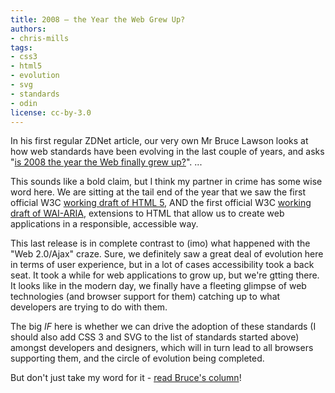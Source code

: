 ```yaml
---
title: 2008 — the Year the Web Grew Up?
authors:
- chris-mills
tags:
- css3
- html5
- evolution
- svg
- standards
- odin
license: cc-by-3.0
---
```


<p><p>In his first regular ZDNet article, our very own Mr Bruce Lawson looks at how web standards have been evolving in the last couple of years, and asks &quot;<a href="http://resources.zdnet.co.uk/articles/comment/0,1000002985,39574452,00.htm?r=4" rel="nofollow">is 2008 the year the Web finally grew up?</a>&quot;. ... </p></p><!--more--><p>This sounds like a bold claim, but I think my partner in crime has some wise word here. We are sitting at the tail end of the year that we saw the first official W3C <a href="http://www.w3.org/TR/html5/">working draft of HTML 5</a>, AND the first official W3C <a href="http://www.w3.org/TR/wai-aria-roadmap/">working draft of WAI-ARIA</a>, extensions to HTML that allow us to create web applications in a responsible, accessible way.</p>

<p>This last release is in complete contrast to (imo) what happened with the &quot;Web 2.0/Ajax&quot; craze. Sure, we definitely saw a great deal of evolution here in terms of user experience, but in a lot of cases accessibility took a back seat. It took a while for web applications to grow up, but we&#39;re gtting there. It looks like in the modern day, we finally have a fleeting glimpse of web technologies (and browser support for them) catching up to what developers are trying to do with them.</p>

<p>The big <em>IF</em> here is whether we can drive the adoption of these standards (I should also add CSS 3 and SVG to the list of standards started above) amongst developers and designers, which will in turn lead to all browsers supporting them, and the circle of evolution being completed.</p>

<p>But don&#39;t just take my word for it - <a href="http://resources.zdnet.co.uk/articles/comment/0,1000002985,39574452,00.htm?r=4">read Bruce&#39;s column</a>!</p>
